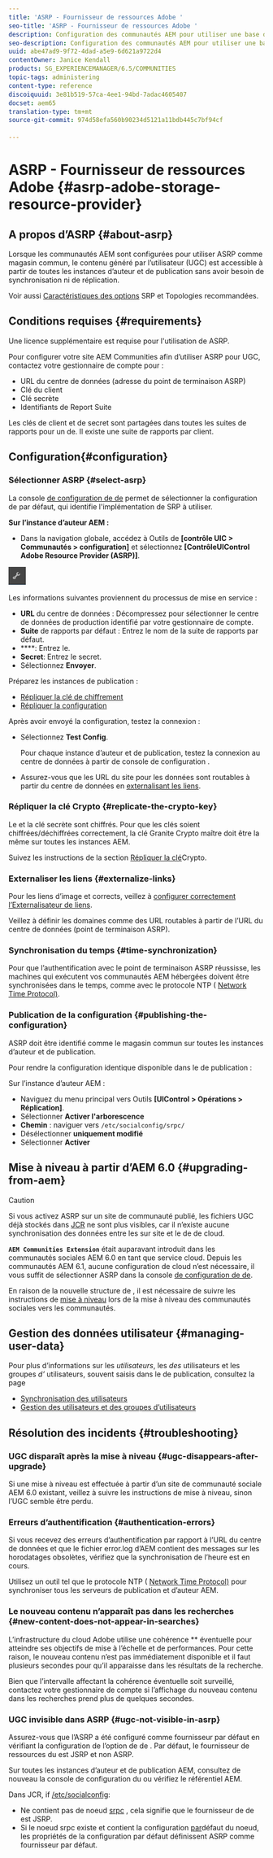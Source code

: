 ```yaml
---
title: 'ASRP - Fournisseur de ressources Adobe '
seo-title: 'ASRP - Fournisseur de ressources Adobe '
description: Configuration des communautés AEM pour utiliser une base de données relationnelle comme magasin commun
seo-description: Configuration des communautés AEM pour utiliser une base de données relationnelle comme magasin commun
uuid: abe47ad9-9f72-4dad-a5e9-6d621a9722d4
contentOwner: Janice Kendall
products: SG_EXPERIENCEMANAGER/6.5/COMMUNITIES
topic-tags: administering
content-type: reference
discoiquuid: 3e81b519-57ca-4ee1-94bd-7adac4605407
docset: aem65
translation-type: tm+mt
source-git-commit: 974d58efa560b90234d5121a11bdb445c7bf94cf

---
```



# ASRP - Fournisseur de ressources Adobe {#asrp-adobe-storage-resource-provider}

## A propos d’ASRP {#about-asrp}

Lorsque les communautés AEM sont configurées pour utiliser ASRP comme magasin commun, le contenu généré par l’utilisateur (UGC) est accessible à partir de toutes les instances d’auteur et de publication sans avoir besoin de synchronisation ni de réplication.

Voir aussi [Caractéristiques des options](/help/communities/working-with-srp.md#characteristics-of-srp-options) SRP et Topologies [](/help/communities/topologies.md)recommandées.

## Conditions requises {#requirements}

Une licence supplémentaire est requise pour l&#39;utilisation de ASRP.

Pour configurer votre site AEM Communities afin d’utiliser ASRP pour UGC, contactez votre gestionnaire de compte pour :

* URL du centre de données (adresse du point de terminaison ASRP)
* Clé du client
* Clé secrète
* Identifiants de Report Suite

Les clés de client et de secret sont partagées dans toutes les suites de rapports pour un  de. Il existe une suite de rapports par client.

## Configuration{#configuration}

### Sélectionner ASRP {#select-asrp}

La console [de configuration de  de](/help/communities/srp-config.md) permet de sélectionner la configuration de par défaut, qui identifie l&#39;implémentation de SRP à utiliser.

**Sur l’instance d’auteur AEM :**

* Dans la navigation globale, accédez à Outils de **[contrôle UIC > Communautés >  configuration]**  et sélectionnez **[ContrôleUIControl Adobe  Resource Provider (ASRP)]**.

![chlimage_1-30](assets/chlimage_1-30.png)

Les informations suivantes proviennent du processus de mise en service :

* **URL** du centre de données : Décompressez pour sélectionner le centre de données de production identifié par votre gestionnaire de compte.
* **Suite** de rapports par défaut : Entrez le nom de la suite de rapports par défaut.
* ****: Entrez le.
* **Secret**: Entrez le secret.
* Sélectionnez **Envoyer**.

Préparez les instances de publication :

* [Répliquer la clé de chiffrement](#replicate-the-crypto-key)
* [Répliquer la configuration](#publishing-the-configuration)

Après avoir envoyé la configuration, testez la connexion :

* Sélectionnez **Test Config**.

   Pour chaque instance d’auteur et de publication, testez la connexion au centre de données à partir de  console de configuration .

* Assurez-vous que les URL du site pour les données  sont routables à partir du centre de données en [externalisant les liens](#externalize-links).

### Répliquer la clé Crypto {#replicate-the-crypto-key}

Le et la clé secrète sont chiffrés. Pour que les clés soient chiffrées/déchiffrées correctement, la clé Granite Crypto maître doit être la même sur toutes les instances AEM.

Suivez les instructions de la section [Répliquer la clé](/help/communities/deploy-communities.md#replicate-the-crypto-key)Crypto.

### Externaliser les liens {#externalize-links}

Pour les liens d’image  et  corrects, veillez à [configurer correctement l’Externalisateur de liens](/help/sites-developing/externalizer.md).

Veillez à définir les domaines comme des URL routables à partir de l’URL du centre de données (point de terminaison ASRP).

### Synchronisation du temps {#time-synchronization}

Pour que l’authentification avec le point de terminaison ASRP réussisse, les machines qui exécutent vos communautés AEM hébergées doivent être synchronisées dans le temps, comme avec le protocole NTP ( [Network Time Protocol)](https://www.ntp.org/).

### Publication de la configuration {#publishing-the-configuration}

ASRP doit être identifié comme le magasin commun sur toutes les instances d’auteur et de publication.

Pour rendre la configuration identique disponible dans le  de publication  :

Sur l’instance d’auteur AEM :

* Naviguez du menu principal vers Outils **[UIControl > Opérations > Réplication]**.
* Sélectionner **Activer l&#39;arborescence**
* **Chemin** : naviguer vers `/etc/socialconfig/srpc/`
* Désélectionner **uniquement modifié**
* Sélectionner **Activer**

## Mise à niveau à partir d’AEM 6.0 {#upgrading-from-aem}

>[!CAUTION]
>
>Si vous activez ASRP sur un site de communauté publié, les fichiers UGC déjà stockés dans [JCR](/help/communities/jsrp.md) ne sont plus visibles, car il n’existe aucune synchronisation des données entre les  sur site   et le de  de cloud.

**`AEM Communities Extension`** était auparavant introduit dans les communautés sociales AEM 6.0 en tant que service cloud. Depuis les communautés AEM 6.1, aucune configuration de cloud n’est nécessaire, il vous suffit de sélectionner ASRP dans la console [de configuration de  de](/help/communities/srp-config.md).

En raison de la nouvelle structure de  , il est nécessaire de suivre les instructions de [mise à niveau](/help/communities/upgrade.md#adobe-cloud-storage) lors de la mise à niveau des communautés sociales vers les communautés.

## Gestion des données utilisateur {#managing-user-data}

Pour plus d’informations sur les *utilisateurs*, les *des* utilisateurs et les groupes *d’* utilisateurs, souvent saisis dans le  de publication, consultez la page

* [Synchronisation des utilisateurs](/help/communities/sync.md)
* [Gestion des utilisateurs et des groupes d’utilisateurs](/help/communities/users.md)

## Résolution des incidents {#troubleshooting}

### UGC disparaît après la mise à niveau {#ugc-disappears-after-upgrade}

Si une mise à niveau est effectuée à partir d’un site de communauté sociale AEM 6.0 existant, veillez à suivre les instructions [](/help/communities/upgrade.md#adobe-cloud-storage)de mise à niveau, sinon l’UGC semble être perdu.

### Erreurs d’authentification {#authentication-errors}

Si vous recevez des erreurs d’authentification par rapport à l’URL du centre de données et que le fichier error.log d’AEM contient des messages sur les horodatages obsolètes, vérifiez que la synchronisation de l’heure est en cours.

Utilisez un outil tel que le protocole NTP ( [Network Time Protocol)](https://www.ntp.org/) pour synchroniser tous les serveurs de publication et d’auteur AEM.

### Le nouveau contenu n’apparaît pas dans les recherches {#new-content-does-not-appear-in-searches}

L’infrastructure du cloud Adobe   utilise une cohérence ** éventuelle pour atteindre ses objectifs de mise à l’échelle et de performances. Pour cette raison, le nouveau contenu n’est pas immédiatement disponible et il faut plusieurs secondes pour qu’il apparaisse dans les résultats de la recherche.

Bien que l’intervalle affectant la cohérence éventuelle soit surveillé, contactez votre gestionnaire de compte si l’affichage du nouveau contenu dans les recherches prend plus de quelques secondes.

### UGC invisible dans ASRP {#ugc-not-visible-in-asrp}

Assurez-vous que l’ASRP a été configuré comme fournisseur par défaut en vérifiant la configuration de l’option de  de . Par défaut, le fournisseur de ressources  du est JSRP et non ASRP.

Sur toutes les instances d’auteur et de publication AEM, consultez de nouveau la console de configuration  du  ou vérifiez le référentiel AEM.

Dans JCR, if [/etc/socialconfig](https://localhost:4502/crx/de/index.jsp#/etc/socialconfig/):

* Ne contient pas de noeud [srpc](https://localhost:4502/crx/de/index.jsp#/etc/socialconfig/srpc) , cela signifie que le fournisseur de  de  est JSRP.
* Si le noeud srpc existe et contient la configuration [par](https://localhost:4502/crx/de/index.jsp#/etc/socialconfig/srpc/defaultconfiguration)défaut du noeud, les propriétés de la configuration par défaut définissent ASRP comme fournisseur par défaut.

